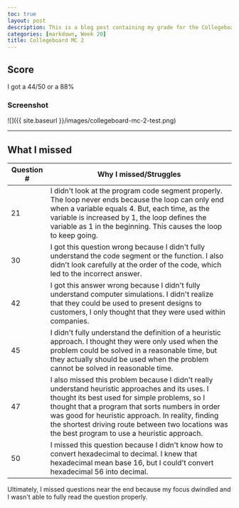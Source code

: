 ```yaml
---
toc: true
layout: post
description: This is a blog post containing my grade for the Collegeboard MC and what I missed/struggled on.
categories: [markdown, Week 20]
title: Collegeboard MC 2
---
```

## Score
I got a 44/50 or a 88%

### Screenshot
![]({{ site.baseurl }}/images/collegeboard-mc-2-test.png)

---

## What I missed

| Question # | Why I missed/Struggles |
|-|-|
| 21 | I didn't look at the program code segment properly. The loop never ends because the loop can only end when a variable equals 4. But, each time, as the variable is increased by 1, the loop defines the variable as 1 in the beginning. This causes the loop to keep going. |
| 30 | I got this question wrong because I didn't fully understand the code segment or the function. I also didn't look carefully at the order of the code, which led to the incorrect answer. |
| 42 | I got this answer wrong because I didn't fully understand computer simulations. I didn't realize that they could be used to present designs to customers, I only thought that they were used within companies. |
| 45 | I didn't fully understand the definition of a heuristic approach. I thought they were only used when the problem could be solved in a reasonable time, but they actually should be used when the problem cannot be solved in reasonable time. |
| 47 | I also missed this problem because I didn't really understand heuristic approaches and its uses. I thought its best used for simple problems, so I thought that a program that sorts numbers in order was good for heuristic approach. In reality, finding the shortest driving route between two locations was the best program to use a heuristic approach. |
| 50 | I missed this question because I didn't know how to convert hexadecimal to decimal. I knew that hexadecimal mean base 16, but I could't convert hexadecimal 56 into decimal. |

Ultimately, I missed questions near the end because my focus dwindled and I wasn't able to fully read the question properly.